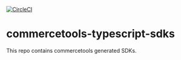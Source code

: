 [![CircleCI](https://circleci.com/gh/commercetools/commercetools-typescript-sdks/tree/master.svg?style=svg&circle-token=7a93133a45212d777d0fc3c5a3af660e65bc4881)](https://circleci.com/gh/commercetools/commercetools-typescript-sdks/tree/master)

# commercetools-typescript-sdks

This repo contains commercetools generated SDKs.
